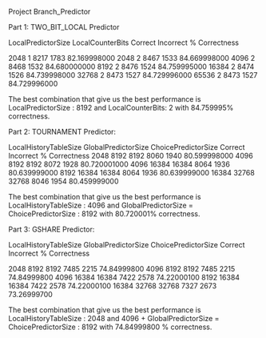 Project Branch_Predictor

Part 1: TWO_BIT_LOCAL Predictor

LocalPredictorSize 	LocalCounterBits	Correct	Incorrect	% Correctness

2048	1	8217	1783	82.169998000
2048	2	8467	1533	84.669998000
4096	2	8468	1532	84.680000000
8192	2	8476	1524	84.759995000
16384	2	8474	1526	84.739998000
32768	2	8473	1527	84.729996000
65536	2	8473	1527	84.729996000


The best combination that give us the best performance is LocalPredictorSize : 8192 and LocalCounterBits: 2 with 84.759995% correctness.


Part 2: TOURNAMENT Predictor:


LocalHistoryTableSize	GlobalPredictorSize	ChoicePredictorSize	Correct	Incorrect	% Correctness
2048	8192	8192	8060	1940	80.599998000
4096	8192	8192	8072	1928	80.720001000
4096	16384	16384	8064	1936	80.639999000
8192	16384	16384	8064	1936	80.639999000
16384	32768	32768	8046	1954	80.459999000


The best combination that give us the best performance is LocalHistoryTableSize : 4096 and GlobalPredictorSize = ChoicePredictorSize : 8192 with 80.720001% correctness.


Part 3: GSHARE Predictor:

LocalHistoryTableSize	GlobalPredictorSize	ChoicePredictorSize	Correct	Incorrect	% Correctness

2048	8192	8192	7485	2215	74.84999800
4096	8192	8192	7485	2215	74.84999800
4096	16384	16384	7422	2578	74.22000100
8192	16384	16384	7422	2578	74.22000100
16384	32768	32768	7327	2673	73.26999700


The best combination that give us the best performance is LocalHistoryTableSize :
2048 and 4096 + GlobalPredictorSize = ChoicePredictorSize : 8192 with 74.84999800 % correctness.



